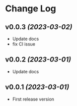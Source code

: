 # Change Log

## v0.0.3 *(2023-03-02)*

- Update docs
- fix CI issue

## v0.0.2 *(2023-03-01)*

- Update docs

## v0.0.1 *(2023-03-01)*

- First release version